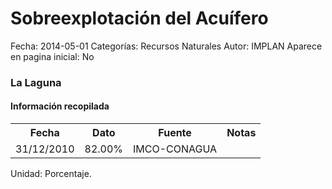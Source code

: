 Sobreexplotación del Acuífero
=====

Fecha: 2014-05-01
Categorías: Recursos Naturales
Autor: IMPLAN
Aparece en pagina inicial: No

### La Laguna

#### Información recopilada

<table class="table table-hover table-bordered matriz">
  <tr><th>Fecha</th><th>Dato</th><th>Fuente</th><th>Notas</th></tr>
  <tr><td class="centrado">31/12/2010</td><td class="derecha">82.00%</td><td>IMCO-CONAGUA</td><td></td></tr>
</table>

Unidad: Porcentaje.
